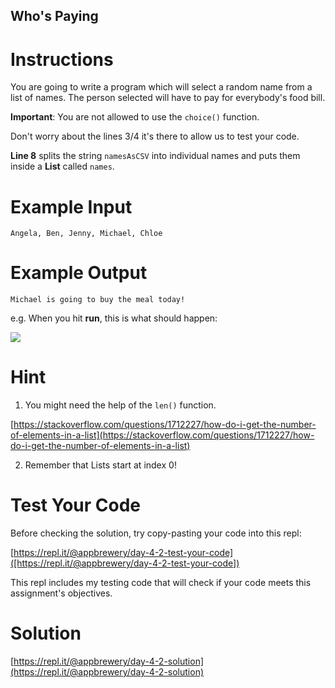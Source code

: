 ## Who's Paying

# Instructions

You are going to write a program which will select a random name from a list of names. The person selected will have to pay for everybody's food bill.

**Important**: You are not allowed to use the `choice()` function.

Don't worry about the lines 3/4 it's there to allow us to test your code.

**Line 8** splits the string `namesAsCSV` into individual names and puts them inside a **List** called `names`.

# Example Input

```
Angela, Ben, Jenny, Michael, Chloe
```

# Example Output

```
Michael is going to buy the meal today!
```

e.g. When you hit **run**, this is what should happen:

![](https://cdn.fs.teachablecdn.com/XV6rDhWlQpegmbsPcDlw)

# Hint

1. You might need the help of the `len()` function.

[https://stackoverflow.com/questions/1712227/how-do-i-get-the-number-of-elements-in-a-list](https://stackoverflow.com/questions/1712227/how-do-i-get-the-number-of-elements-in-a-list)

2. Remember that Lists start at index 0!

# Test Your Code

Before checking the solution, try copy-pasting your code into this repl:

[https://repl.it/@appbrewery/day-4-2-test-your-code]([https://repl.it/@appbrewery/day-4-2-test-your-code])

This repl includes my testing code that will check if your code meets this assignment's objectives.



# Solution

[https://repl.it/@appbrewery/day-4-2-solution](https://repl.it/@appbrewery/day-4-2-solution)